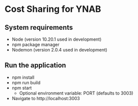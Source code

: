 # Cost Sharing for YNAB

## System requirements
  - Node (version 10.20.1 used in development)
  - npm package manager
  - Nodemon (version 2.0.4 used in development)

## Run the application
  - npm install
  - npm run build
  - npm start
    - Optional environment variable: PORT (defaults to 3003)
  - Navigate to http://localhost:3003
